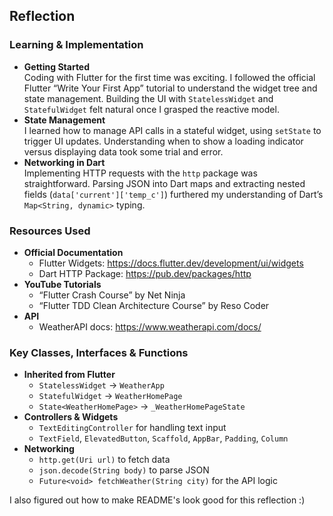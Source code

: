 ## Reflection

### Learning & Implementation
- **Getting Started**  
  Coding with Flutter for the first time was exciting. I followed the official Flutter “Write Your First App” tutorial to understand the widget tree and state management. Building the UI with `StatelessWidget` and `StatefulWidget` felt natural once I grasped the reactive model.
- **State Management**  
  I learned how to manage API calls in a stateful widget, using `setState` to trigger UI updates. Understanding when to show a loading indicator versus displaying data took some trial and error.
- **Networking in Dart**  
  Implementing HTTP requests with the `http` package was straightforward. Parsing JSON into Dart maps and extracting nested fields (`data['current']['temp_c']`) furthered my understanding of Dart’s `Map<String, dynamic>` typing.

### Resources Used
- **Official Documentation**  
  - Flutter Widgets: https://docs.flutter.dev/development/ui/widgets  
  - Dart HTTP Package: https://pub.dev/packages/http  
- **YouTube Tutorials**  
  - “Flutter Crash Course” by Net Ninja  
  - “Flutter TDD Clean Architecture Course” by Reso Coder  
- **API**
  - WeatherAPI docs: https://www.weatherapi.com/docs/  

### Key Classes, Interfaces & Functions
- **Inherited from Flutter**  
  - `StatelessWidget` → `WeatherApp`  
  - `StatefulWidget` → `WeatherHomePage`  
  - `State<WeatherHomePage>` → `_WeatherHomePageState`
- **Controllers & Widgets**  
  - `TextEditingController` for handling text input  
  - `TextField`, `ElevatedButton`, `Scaffold`, `AppBar`, `Padding`, `Column`  
- **Networking**  
  - `http.get(Uri url)` to fetch data  
  - `json.decode(String body)` to parse JSON  
  - `Future<void> fetchWeather(String city)` for the API logic


I also figured out how to make README's look good for this reflection :)
